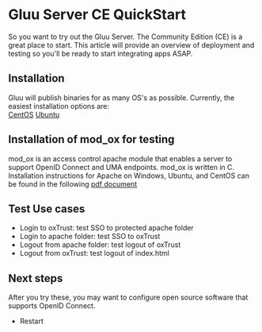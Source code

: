 # Gluu Server CE QuickStart 

So you want to try out the Gluu Server. The Community Edition (CE) 
is a great place to start. This article will provide an overview of
deployment and testing so you'll be ready to start integrating apps ASAP. 

## Installation

Gluu will publish binaries for as many OS's as possible. Currently, the 
easiest installation options are:  
    [CentOS](http://www.gluu.org/docs/admin-guide/installation/centos)
    [Ubuntu](http://www.gluu.org/docs/admin-guide/installation/ubuntu)

## Installation of mod_ox for testing

mod_ox is an access control apache module that enables a server to support OpenID Connect and UMA endpoints. mod_ox is written in C.  Installation instructions for Apache on Windows, Ubuntu, and CentOS can be found in the following [pdf document](http://www.gluu.co/modox-pdf)

## Test Use cases

-  Login to oxTrust: test SSO to protected apache folder
-  Login to apache folder: test SSO to oxTrust
-  Logout from apache folder: test logout of oxTrust
-  Logout from oxTrust: test logout of index.html
  
## Next steps

After you try these, you may want to configure open source software
that supports OpenID Connect. 
-  Restart


